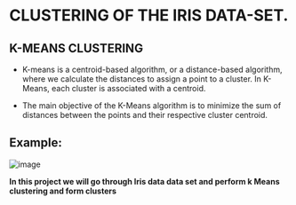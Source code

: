 # CLUSTERING OF THE IRIS DATA-SET.

## K-MEANS CLUSTERING 

- K-means is a centroid-based algorithm, or a distance-based algorithm, where we calculate the distances to assign a point to a cluster. In K-Means, each cluster is associated with a centroid.

- The main objective of the K-Means algorithm is to minimize the sum of distances between the points and their respective cluster centroid.

## Example:

![image](https://user-images.githubusercontent.com/63282184/134794778-2c025eca-974f-4d46-8745-ecd7ab00e83a.png)


**In this project we will go through Iris data data set and perform k Means clustering and form clusters**
